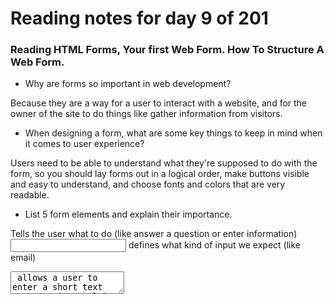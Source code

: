 # Reading notes for day 9 of 201

### Reading HTML Forms, Your first Web Form. How To Structure A Web Form.

 - Why are forms so important in web development?

Because they are a way for a user to interact with a website, and for the owner of the site to do things like gather information from visitors.

- When designing a form, what are some key things to keep in mind when it comes to user experience?

Users need to be able to understand what they're supposed to do with the form, so you should lay forms out in a logical order, make buttons visible and easy to understand, and choose fonts and colors that are very readable.

- List 5 form elements and explain their importance.

<label> Tells the user what to do (like answer a question or enter information)
<input> defines what kind of input we expect (like email)
<textarea> allows a user to enter a short text response in a multi-line field.
<button> is how the user transmits the finished form (via an event listener on the button, but that's later)
<form> defines the area of the website where these other interactive elements will reside.

### Read Learn JS Introduction To Events.

- How would you describe events to a non-technical friend?

Events are when something happens on a website, usually because the user does a thing like presses a button.

- When using the addEventListener() method, what 2 arguments will you need to provide?
The name of the event and a function to handle the event (code that does something when the event signal is given).

- Describe the event object. Why is the target within the event object useful?
The event object is a parameter specified with a name such as event, evt, or e. It is automatically passed to event handlers to provide extra features and information. It's useful because it specifies where the event is happening and saves us some coding work.


- What is the difference between event bubbling and event capturing? 
Event bubbling checks elements from the event outward, event capturing starts outward and works inward.


## Further reading HTML5 Input Types and Event Reference and listings